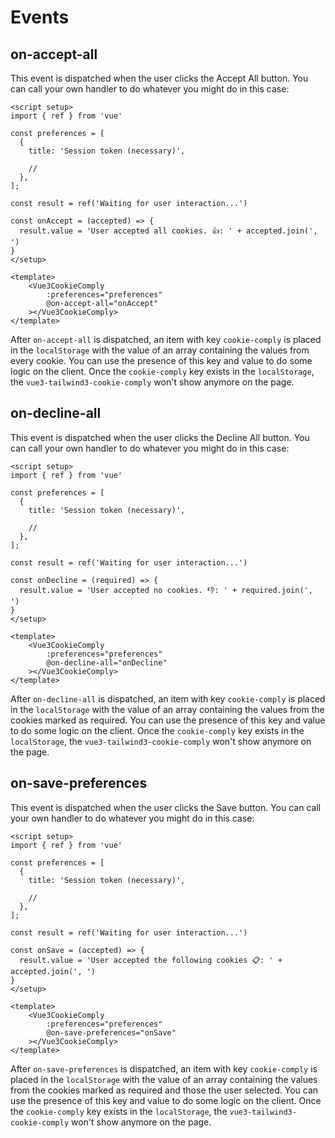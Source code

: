# Events

## on-accept-all

This event is dispatched when the user clicks the Accept All button. You can call your own handler to do whatever you might do in this case:

```js-vue{14-16,22}
<script setup>
import { ref } from 'vue'
  
const preferences = [
  {
    title: 'Session token (necessary)',
    
    // 
  },
];
  
const result = ref('Waiting for user interaction...')
  
const onAccept = (accepted) => {
  result.value = 'User accepted all cookies. 👍: ' + accepted.join(', ')
}
</setup>
  
<template>
    <Vue3CookieComply
        :preferences="preferences"
        @on-accept-all="onAccept"
    ></Vue3CookieComply>
</template>
```
After `on-accept-all` is dispatched, an item with key `cookie-comply` is placed in the `localStorage` with the value of an array containing the values from every cookie. You can use the presence of this key and value to do some logic on the client. Once the `cookie-comply` key exists in the `localStorage`, the `vue3-tailwind3-cookie-comply` won't show anymore on the page.

## on-decline-all

This event is dispatched when the user clicks the Decline All button. You can call your own handler to do whatever you might do in this case:
```js-vue{14-16,22}
<script setup>
import { ref } from 'vue'
  
const preferences = [
  {
    title: 'Session token (necessary)',
    
    // 
  },
];
  
const result = ref('Waiting for user interaction...')
  
const onDecline = (required) => {
  result.value = 'User accepted no cookies. 👎: ' + required.join(', ')
}
</setup>
  
<template>
    <Vue3CookieComply
        :preferences="preferences"
        @on-decline-all="onDecline"
    ></Vue3CookieComply>
</template>
```
After `on-decline-all` is dispatched, an item with key `cookie-comply` is placed in the `localStorage` with the value of an array containing the values from the cookies marked as required. You can use the presence of this key and value to do some logic on the client. Once the `cookie-comply` key exists in the `localStorage`, the `vue3-tailwind3-cookie-comply` won't show anymore on the page.

## on-save-preferences

This event is dispatched when the user clicks the Save button. You can call your own handler to do whatever you might do in this case:
```js-vue{14-16,22}
<script setup>
import { ref } from 'vue'
  
const preferences = [
  {
    title: 'Session token (necessary)',
    
    // 
  },
];
  
const result = ref('Waiting for user interaction...')
  
const onSave = (accepted) => {
  result.value = 'User accepted the following cookies 📋: ' + accepted.join(', ')
}
</setup>
  
<template>
    <Vue3CookieComply
        :preferences="preferences"
        @on-save-preferences="onSave"
    ></Vue3CookieComply>
</template>
```
After `on-save-preferences` is dispatched, an item with key `cookie-comply` is placed in the `localStorage` with the value of an array containing the values from the cookies marked as required and those the user selected. You can use the presence of this key and value to do some logic on the client. Once the `cookie-comply` key exists in the `localStorage`, the `vue3-tailwind3-cookie-comply` won't show anymore on the page.
